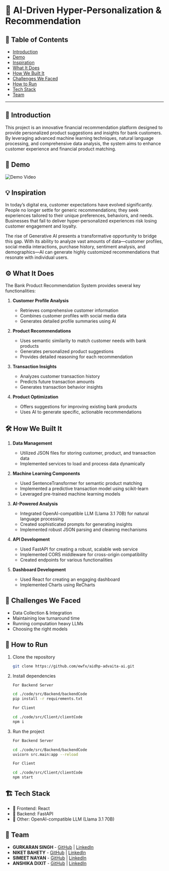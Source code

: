 # 🚀 AI-Driven Hyper-Personalization & Recommendation

## 📌 Table of Contents
- [Introduction](#introduction)
- [Demo](#demo)
- [Inspiration](#inspiration)
- [What It Does](#what-it-does)
- [How We Built It](#how-we-built-it)
- [Challenges We Faced](#challenges-we-faced)
- [How to Run](#how-to-run)
- [Tech Stack](#tech-stack)
- [Team](#team)

---

## 🎯 Introduction
This project is an innovative financial recommendation platform designed to provide personalized product suggestions and insights for bank customers. By leveraging advanced machine learning techniques, natural language processing, and comprehensive data analysis, the system aims to enhance customer experience and financial product matching.

## 🎥 Demo
![Demo Video]([https://raw.githubusercontent.com/ewfx/aidhp-advaita-ai/blob/main/artifacts/demo/Hackathon%20Recording.mov])

## 💡 Inspiration
In today’s digital era, customer expectations have evolved significantly. People no longer settle for generic recommendations; they seek experiences tailored to their unique preferences, behaviors, and needs. Businesses that fail to deliver hyper-personalized experiences risk losing customer engagement and loyalty.

The rise of Generative AI presents a transformative opportunity to bridge this gap. With its ability to analyze vast amounts of data—customer profiles, social media interactions, purchase history, sentiment analysis, and demographics—AI can generate highly customized recommendations that resonate with individual users.


## ⚙️ What It Does
The Bank Product Recommendation System provides several key functionalities:

1. **Customer Profile Analysis**
   - Retrieves comprehensive customer information
   - Combines customer profiles with social media data
   - Generates detailed profile summaries using AI

2. **Product Recommendations**
   - Uses semantic similarity to match customer needs with bank products
   - Generates personalized product suggestions
   - Provides detailed reasoning for each recommendation

3. **Transaction Insights**
   - Analyzes customer transaction history
   - Predicts future transaction amounts
   - Generates transaction behavior insights

4. **Product Optimization**
   - Offers suggestions for improving existing bank products
   - Uses AI to generate specific, actionable recommendations

## 🛠️ How We Built It
1. **Data Management**
   - Utilized JSON files for storing customer, product, and transaction data
   - Implemented services to load and process data dynamically

2. **Machine Learning Components**
   - Used SentenceTransformer for semantic product matching
   - Implemented a predictive transaction model using scikit-learn
   - Leveraged pre-trained machine learning models

3. **AI-Powered Analysis**
   - Integrated OpenAI-compatible LLM (Llama 3.1 70B) for natural language processing
   - Created sophisticated prompts for generating insights
   - Implemented robust JSON parsing and cleaning mechanisms

4. **API Development**
   - Used FastAPI for creating a robust, scalable web service
   - Implemented CORS middleware for cross-origin compatibility
   - Created endpoints for various functionalities

5. **Dashboard Development**
   - Used React for creating an engaging dashboard
   - Implemented Charts using ReCharts

## 🚧 Challenges We Faced
  - Data Collection & Integration
  - Maintaining low turnaround time
  - Running computation heavy LLMs
  - Choosing the right models


## 🏃 How to Run
1. Clone the repository  
   ```sh
   git clone https://github.com/ewfx/aidhp-advaita-ai.git
   ```
2. Install dependencies  
   ```sh
   For Backend Server

   cd ./code/src/Backend/backendCode
   pip install -r requirements.txt

   For Client

   cd ./code/src/Client/clientCode
   npm i

   ```
3. Run the project  
   ```sh
   For Backend Server

   cd ./code/src/Backend/backendCode
   uvicorn src.main:app --reload

   For Client

   cd ./code/src/Client/clientCode
   npm start

   ```

## 🏗️ Tech Stack
- 🔹 Frontend: React 
- 🔹 Backend: FastAPI
- 🔹 Other: OpenAI-compatible LLM (Llama 3.1 70B)

## 👥 Team
- **GURKARAN SINGH** - [GitHub](https://github.com/GKS02) | [LinkedIn](https://www.linkedin.com/in/gurkaran-singh-392636201/)
- **NIKET BAHETY** - [GitHub](https://github.com/NiketBahety) | [LinkedIn](https://www.linkedin.com/in/niket-bahety/)
- **SIMEET NAYAN** - [GitHub](https://github.com/simeetnayan81) | [LinkedIn](https://www.linkedin.com/in/simeetnayan/)
- **ANSHIKA DIXIT** - [GitHub](https://github.com/anshika236) | [LinkedIn](https://www.linkedin.com/in/dixtanshika/)
